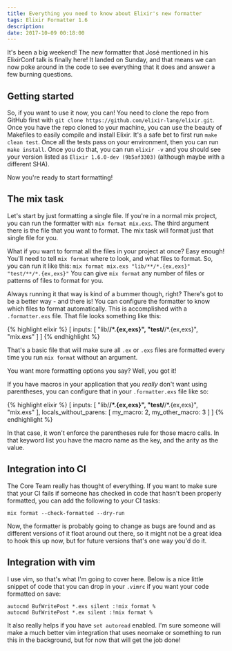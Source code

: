 ```yaml
---
title: Everything you need to know about Elixir's new formatter 
tags: Elixir Formatter 1.6 
description: 
date: 2017-10-09 00:18:00
---
```


It's been a big weekend! The new formatter that José mentioned in his ElixirConf
talk is finally here! It landed on Sunday, and that means we can now poke around
in the code to see everything that it does and answer a few burning questions.

## Getting started

So, if you want to use it now, you can! You need to clone the repo from GitHub
first with `git clone https://github.com/elixir-lang/elixir.git`. Once you have
the repo cloned to your machine, you can use the beauty of Makefiles to easily
compile and install Elixir. It's a safe bet to first run `make clean test`. Once
all the tests pass on your environment, then you can run `make install`. Once
you do that, you can run `elixir -v` and you should see your version listed as
`Elixir 1.6.0-dev (9b5af3303)` (although maybe with a different SHA).

Now you're ready to start formatting!

## The mix task

Let's start by just formatting a single file. If you're in a normal mix project,
you can run the formatter with `mix format mix.exs`. The third argument there is
the file that you want to format. The mix task will format just that single file
for you.

What if you want to format all the files in your project at once? Easy enough!
You'll need to tell `mix format` where to look, and what files to format. So,
you can run it like this: `mix format mix.exs "lib/**/*.{ex,exs}" "test/**/*.{ex,exs}"`
You can give `mix format` any number of files or patterns of files to format for
you.

Always running it that way is kind of a bummer though, right? There's got to be
a better way - and there is! You can configure the formatter to know which files
to format automatically. This is accomplished with a `.formatter.exs` file. That
file looks something like this:

{% highlight elixir %}
[
  inputs: [
    "lib/**/*.{ex,exs}",
    "test/**/*.{ex,exs}",
    "mix.exs"
  ]
]
{% endhighlight %}

That's a basic file that will make sure all `.ex` or `.exs` files are formatted
every time you run `mix format` without an argument.

You want more formatting options you say? Well, you got it!

If you have macros in your application that you _really_ don't want using
parentheses, you can configure that in your `.formatter.exs` file like so:

{% highlight elixir %}
[
  inputs: [
    "lib/**/*.{ex,exs}",
    "test/**/*.{ex,exs}",
    "mix.exs"
    ],
  locals_without_parens: [
    my_macro: 2,
    my_other_macro: 3
  ]
]
{% endhighlight %}

In that case, it won't enforce the parentheses rule for those macro calls. In
that keyword list you have the macro name as the key, and the arity as the
value.

## Integration into CI

The Core Team really has thought of everything. If you want to make sure that
your CI fails if someone has checked in code that hasn't been properly
formatted, you can add the following to your CI tasks:

```
mix format --check-formatted --dry-run
```

Now, the formatter is probably going to change as bugs are found and as
different versions of it float around out there, so it might not be a great idea
to hook this up now, but for future versions that's one way you'd do it.

## Integration with vim

I use vim, so that's what I'm going to cover here. Below is a nice little
snippet of code that you can drop in your `.vimrc` if you want your code
formatted on save:

```
autocmd BufWritePost *.exs silent :!mix format %
autocmd BufWritePost *.ex silent :!mix format %
```

It also really helps if you have `set autoread` enabled. I'm sure someone will
make a much better vim integration that uses neomake or something to run this in
the background, but for now that will get the job done!
